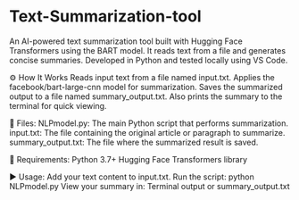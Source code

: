 # Text-Summarization-tool
An AI-powered text summarization tool built with Hugging Face Transformers using the BART model. It reads text from a file and generates concise summaries. Developed in Python and tested locally using VS Code.

⚙️ How It Works
Reads input text from a file named input.txt.
Applies the facebook/bart-large-cnn model for summarization.
Saves the summarized output to a file named summary_output.txt.
Also prints the summary to the terminal for quick viewing.

📁 Files:
NLPmodel.py: The main Python script that performs summarization.
input.txt: The file containing the original article or paragraph to summarize.
summary_output.txt: The file where the summarized result is saved.

🚀 Requirements:
Python 3.7+
Hugging Face Transformers library

▶️ Usage:
Add your text content to input.txt.
Run the script: python NLPmodel.py
View your summary in: Terminal output or summary_output.txt


